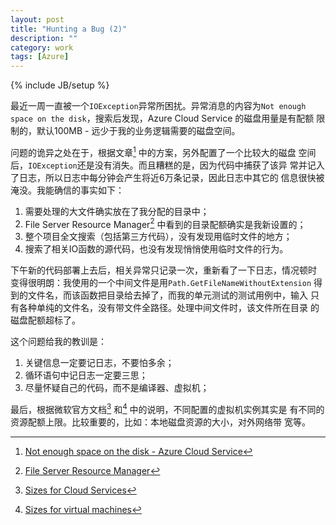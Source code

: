 ```yaml
---
layout: post
title: "Hunting a Bug (2)"
description: ""
category: work
tags: [Azure]
---
```

{% include JB/setup %}

最近一周一直被一个`IOException`异常所困扰。异常消息的内容为`Not enough
space on the disk`，搜索后发现，Azure Cloud Service 的磁盘用量是有配额
限制的，默认100MB - 远少于我的业务逻辑需要的磁盘空间。

问题的诡异之处在于，根据文章[^1] 中的方案，另外配置了一个比较大的磁盘
空间后，`IOException`还是没有消失。而且糟糕的是，因为代码中捕获了该异
常并记入了日志，所以日志中每分钟会产生将近6万条记录，因此日志中其它的
信息很快被淹没。我能确信的事实如下：

1. 需要处理的大文件确实放在了我分配的目录中；
2. File Server Resource Manager[^2] 中看到的目录配额确实是我新设置的；
3. 整个项目全文搜索（包括第三方代码），没有发现用临时文件的地方；
4. 搜索了相关IO函数的源代码，也没有发现悄悄使用临时文件的行为。

下午新的代码部署上去后，相关异常只记录一次，重新看了一下日志，情况顿时
变得很明朗：我使用的一个中间文件是用`Path.GetFileNameWithoutExtension`
得到的文件名，而该函数把目录给去掉了，而我的单元测试的测试用例中，输入
只有各种单纯的文件名，没有带文件全路径。处理中间文件时，该文件所在目录
的磁盘配额超标了。

这个问题给我的教训是：

1. 关键信息一定要记日志，不要怕多余；
2. 循环语句中记日志一定要三思；
3. 尽量怀疑自己的代码，而不是编译器、虚拟机；

最后，根据微软官方文档[^3] 和[^4] 中的说明，不同配置的虚拟机实例其实是
有不同的资源配额上限。比较重要的，比如：本地磁盘资源的大小，对外网络带
宽等。

[^1]: [Not enough space on the disk - Azure Cloud Service](http://blog.maartenballiauw.be/post/2015/09/17/Not-enough-space-on-the-disk-Azure-Cloud-Services.aspx)
[^2]: [File Server Resource Manager](https://technet.microsoft.com/en-us/library/cc732431.aspx)
[^3]: [Sizes for Cloud Services](https://azure.microsoft.com/en-us/documentation/articles/cloud-services-sizes-specs/)
[^4]: [Sizes for virtual machines](https://azure.microsoft.com/en-us/documentation/articles/virtual-machines-size-specs/)
